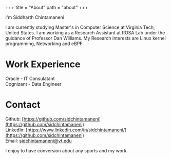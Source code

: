 +++
title = "About"
path = "about"
+++


I'm Siddharth Chintamaneni

I am currently studying Master's in Computer Science at Virginia Tech, United States. I am working as a Research Assistant at ROSA Lab under the guidance of Professor Dan Williams. My Research interests are Linux kernel programming, Networking and eBPF.

# Work Experience

Oracle - IT Consulatant <br />
Cognizant - Data Engineer 

# Contact

Github: [https://github.com/sidchintamaneni](https://github.com/sidchintamaneni) <br />
LinkedIn: [https://www.linkedin.com/in/sidchintamaneni/](https://github.com/sidchintamaneni) <br />
Email: sidchintamaneni@vt.edu <br />

I enjoy to have conversion about any sports and my work.
